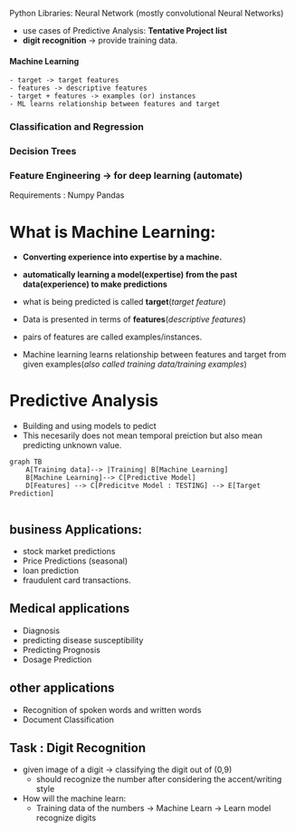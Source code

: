 Python Libraries: 
	Neural Network (mostly convolutional Neural Networks)

- use cases of Predictive Analysis: __Tentative Project list__
- __digit recognition__ -> provide training data.

#### Machine Learning
	- target -> target features 
	- features -> descriptive features 
	- target + features -> examples (or) instances 
	- ML learns relationship between features and target

### Classification and Regression
### Decision Trees 
### Feature Engineering -> for deep learning (automate)


Requirements : 
Numpy 
Pandas 


# What is Machine Learning:
- __Converting experience into expertise by a machine.__
- __automatically learning a model(expertise) from the past data(experience) to make predictions__

- what is being predicted is called __target__(_target feature_)
- Data is presented in terms of __features__(_descriptive features_)
- pairs of features are called examples/instances.
- Machine learning learns relationship between features and target from given examples(_also called training data/training examples_)

# Predictive Analysis
- Building and using models to pedict 
- This necesarily does not mean temporal preiction but also mean predicting unknown value.

```mermaid
graph TB
	A[Training data]--> |Training| B[Machine Learning]
	B[Machine Learning]--> C[Predictive Model]
	D[Features] --> C[Predicitve Model : TESTING] --> E[Target Prediction]
	
```

## business Applications:
- stock market predictions 
- Price Predictions (seasonal)
- loan prediction 
- fraudulent card transactions.

## Medical applications 
- Diagnosis 
- predicting disease susceptibility
- Predicting Prognosis
- Dosage Prediction 

## other applications
- Recognition of spoken words and written words 
- Document Classification

## Task : Digit Recognition 
- given image of a digit -> classifying the digit out of (0,9)
	- should recognize the number after considering the accent/writing style 
- How will the machine learn:
	- Training data of the numbers -> Machine Learn -> Learn model recognize digits 
